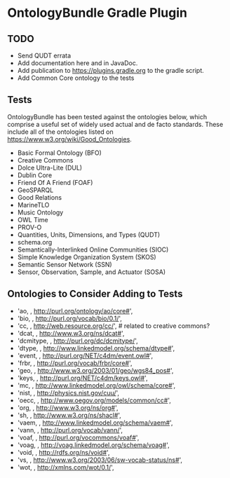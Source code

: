 # OntologyBundle Gradle Plugin

## TODO

- Send QUDT errata
- Add documentation here and in JavaDoc.
- Add publication to https://plugins.gradle.org to the gradle script.
- Add Common Core ontology to the tests

## Tests

OntologyBundle has been tested against the ontologies below, which comprise a useful set
of widely used actual and de facto standards. These include all of the ontologies listed
on https://www.w3.org/wiki/Good_Ontologies.

- Basic Formal Ontology (BFO)
- Creative Commons
- Dolce Ultra-Lite (DUL)
- Dublin Core
- Friend Of A Friend (FOAF)
- GeoSPARQL
- Good Relations
- MarineTLO
- Music Ontology
- OWL Time
- PROV-O
- Quantities, Units, Dimensions, and Types (QUDT)
- schema.org
- Semantically-Interlinked Online Communities (SIOC)
- Simple Knowledge Organization System (SKOS)
- Semantic Sensor Network (SSN)
- Sensor, Observation, Sample, and Actuator (SOSA)

## Ontologies to Consider Adding to Tests

- 'ao, , http://purl.org/ontology/ao/core#',
- 'bio, , http://purl.org/vocab/bio/0.1/',
- 'cc, , http://web.resource.org/cc/',	# related to creative commons?
- 'dcat, , http://www.w3.org/ns/dcat#',
- 'dcmitype, , http://purl.org/dc/dcmitype/',
- 'dtype, , http://www.linkedmodel.org/schema/dtype#',
- 'event, , http://purl.org/NET/c4dm/event.owl#',
- 'frbr, , http://purl.org/vocab/frbr/core#',
- 'geo, , http://www.w3.org/2003/01/geo/wgs84_pos#',
- 'keys, , http://purl.org/NET/c4dm/keys.owl#',
- 'mc, , http://www.linkedmodel.org/owl/schema/core#',
- 'nist, , http://physics.nist.gov/cuu/',
- 'oecc, , http://www.oegov.org/models/common/cc#',
- 'org, , http://www.w3.org/ns/org#',
- 'sh, , http://www.w3.org/ns/shacl#',
- 'vaem, , http://www.linkedmodel.org/schema/vaem#',
- 'vann, , http://purl.org/vocab/vann/',
- 'voaf, , http://purl.org/vocommons/voaf#',
- 'voag, , http://voag.linkedmodel.org/schema/voag#',
- 'void, , http://rdfs.org/ns/void#',
- 'vs, , http://www.w3.org/2003/06/sw-vocab-status/ns#',
- 'wot, , http://xmlns.com/wot/0.1/',
